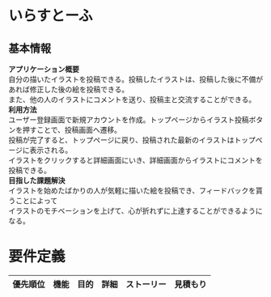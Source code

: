# いらすとーふ

## 基本情報
__アプリケーション概要__  
自分の描いたイラストを投稿できる。投稿したイラストは、投稿した後に不備があれば修正した後の絵を投稿できる。  
また、他の人のイラストにコメントを送り、投稿主と交流することができる。  
__利用方法__  
ユーザー登録画面で新規アカウントを作成。トップページからイラスト投稿ボタンを押すことで、投稿画面へ遷移。  
投稿が完了すると、トップページに戻り、投稿された最新のイラストはトップページに表示される。  
イラストをクリックすると詳細画面にいき、詳細画面からイラストにコメントを投稿できる。  
__目指した課題解決__  
イラストを始めたばかりの人が気軽に描いた絵を投稿でき、フィードバックを貰うことによって  
イラストのモチベーションを上げて、心が折れずに上達することができるようになる。  




# 要件定義
|   優先順位   |  機能  | 目的 | 詳細 | ストーリー | 見積もり |
| ---------- | ------ | --------- | --------| -------| --------|